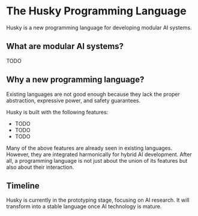 # The Husky Programming Language

Husky is a new programming language for developing modular AI systems.

## What are modular AI systems?

TODO

## Why a new programming language?

Existing languages are not good enough because they lack the proper abstraction, expressive power, and safety guarantees.

Husky is built with the following features:
- TODO
- TODO
- TODO

Many of the above features are already seen in existing languages. However, they are integrated harmonically for hybrid AI development. After all, a programming language is not just about the union of its features but also about their interaction.

## Timeline

Husky is currently in the prototyping stage, focusing on AI research. It will transform into a stable language once AI technology is mature.
